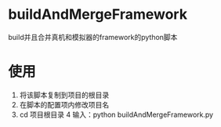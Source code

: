 # buildAndMergeFramework
build并且合并真机和模拟器的framework的python脚本
# 使用
1. 将该脚本复制到项目的根目录
2. 在脚本的配置项内修改项目名
3. cd 项目根目录
4  输入：python buildAndMergeFramework.py
